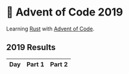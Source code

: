 # 🎄 Advent of Code 2019

Learning [Rust](https://www.rust-lang.org/) with [Advent of Code](https://adventofcode.com/).

<!--- advent_readme_stars table --->
## 2019 Results

| Day | Part 1 | Part 2 |
| :---: | :---: | :---: |
<!--- advent_readme_stars table --->
